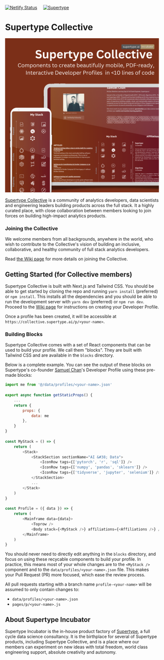 [![Netlify Status](https://api.netlify.com/api/v1/badges/23b8f4ad-c3b9-4fe5-9412-f1679f68b6b2/deploy-status)](https://app.netlify.com/sites/thecollective/deploys) &nbsp; &nbsp; [![Supertype](https://img.shields.io/badge/supertype.ai-incubate-b1976b)](https://supertype.ai/incubate)

# Supertype Collective 
<!-- ![Supertype Collective](./assets/header.png) -->
![Supertype Collective](./assets/collective_promo.png)

[Supertype Collective](https://collective.supertype.ai) is a community of analytics developers, data scientists and engineering leaders building products across the full stack. It a highly curated place, with close collaboration between members looking to join forces on building high-impact analytics products. 

### Joining the Collective
We welcome members from all backgrounds, anywhere in the world, who wish to contribute to the Collective's vision of building an inclusive, collaborative, and healthy community of full stack analytics developers. 

Read [the Wiki page](https://github.com/supertypeai/collective/wiki) for more details on joining the Collective.

## Getting Started (for Collective members)
Supertype Collective is built with Next.js and Tailwind CSS. You should be able to get started by cloning the repo and running `yarn install` (preferred) or `npm install`. This installs all the dependencies and you should be able to run the development server with `yarn dev` (preferred) or `npm run dev`. Proceed to the [Wiki page](https://github.com/supertypeai/collective/wiki) for instructions on creating your Developer Profile.

Once a profile has been created, it will be accessible at `https://collective.supertype.ai/p/<your-name>`.

### Building Blocks 
Supertype Collective comes with a set of React components that can be used to build your profile. We call them "blocks". They are built with Tailwind CSS and are available in the `blocks` directory.

Below is a complete example. You can see the output of these blocks on Supertype's co-founder [Samuel Chan](https://collective.supertype.ai/p/samuel)'s Developer Profile using these pre-made blocks:

```js
import me from '@/data/profiles/<your-name>.json'

export async function getStaticProps() {
    ...
    return {
        props: {
            data: me
        },
    }
}

const MyStack = () => {
    return (
        <Stack>
            <StackSection sectionName="AI &#38; Data">
                <IconRow tags={['pytorch', 'r', 'sql']} />
                <IconRow tags={['numpy', 'pandas', 'sklearn']} />
                <IconRow tags={['tidyverse', 'jupyter', 'selenium']} />
            </StackSection>
            ...
        </Stack>
    )
}

const Profile = ({ data }) => {    
    return (
        <Mainframe data={data}>
            <Toprow />
            <Body stack={<MyStack />} affiliations={<Affiliations />} />
        </Mainframe>
    )
}
```

You should never need to directly edit anything in the `blocks` directory, and focus on using these recycable components to build your profile. In practice, this means most of your whole changes are to the `<MyStack />` component and to the `data/profiles/<your-name>.json` file. This makes your Pull Request (PR) more focused, which ease the review process. 

All pull requests starting with a branch name `profile-<your-name>` will be assumed to only contain changes to:
- `data/profiles/<your-name>.json`
- `pages/p/<your-name>.js`

## About Supertype Incubator
Supertype Incubator is the in-house product factory of [Supertype](https://supertype.ai/incubate), a full cycle data science consultancy. It is the birthplace for several of Supertype products, including Supertype Collective, and is a place where our members can experiment on new ideas with total freedom, world class engineering support, absolute creativity and autonomy.